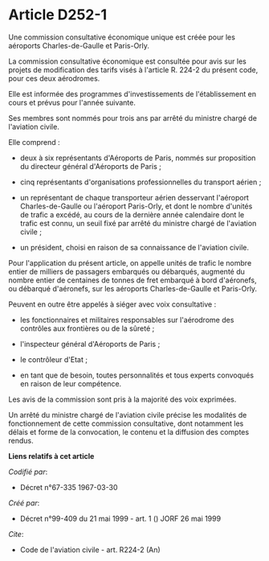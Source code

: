# Article D252-1

Une commission consultative économique unique est créée pour les aéroports Charles-de-Gaulle et Paris-Orly.

La commission consultative économique est consultée pour avis sur les projets de modification des tarifs visés à l'article R.
224-2 du présent code, pour ces deux aérodromes.

Elle est informée des programmes d'investissements de l'établissement en cours et prévus pour l'année suivante.

Ses membres sont nommés pour trois ans par arrêté du ministre chargé de l'aviation civile.

Elle comprend :

- deux à six représentants d'Aéroports de Paris, nommés sur proposition du directeur général d'Aéroports de Paris ;

- cinq représentants d'organisations professionnelles du transport aérien ;

- un représentant de chaque transporteur aérien desservant l'aéroport Charles-de-Gaulle ou l'aéroport Paris-Orly, et dont le
nombre d'unités de trafic a excédé, au cours de la dernière année calendaire dont le trafic est connu, un seuil fixé par
arrêté du ministre chargé de l'aviation civile ;

- un président, choisi en raison de sa connaissance de l'aviation civile.

Pour l'application du présent article, on appelle unités de trafic le nombre entier de milliers de passagers embarqués ou
débarqués, augmenté du nombre entier de centaines de tonnes de fret embarqué à bord d'aéronefs, ou débarqué d'aéronefs, sur
les aéroports Charles-de-Gaulle et Paris-Orly.

Peuvent en outre être appelés à siéger avec voix consultative :

- les fonctionnaires et militaires responsables sur l'aérodrome des contrôles aux frontières ou de la sûreté ;

- l'inspecteur général d'Aéroports de Paris ;

- le contrôleur d'Etat ;

- en tant que de besoin, toutes personnalités et tous experts convoqués en raison de leur compétence.

Les avis de la commission sont pris à la majorité des voix exprimées.

Un arrêté du ministre chargé de l'aviation civile précise les modalités de fonctionnement de cette commission consultative,
dont notamment les délais et forme de la convocation, le contenu et la diffusion des comptes rendus.

**Liens relatifs à cet article**

_Codifié par_:

  - Décret n°67-335 1967-03-30

_Créé par_:

  - Décret n°99-409 du 21 mai 1999 - art. 1 () JORF 26 mai 1999

_Cite_:

  - Code de l'aviation civile - art. R224-2 (An)
